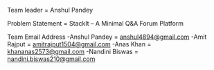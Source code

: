 Team leader = Anshul Pandey 

Problem Statement  = StackIt – A Minimal Q&A Forum Platform

Team Email Address
-Anshul Pandey = anshul4894@gmail.com
-Amit Rajput = amitrajput1504@gmail.com
-Anas Khan = khananas2573@gmail.com
-Nandini Biswas = nandini.biswas210@gmail.com
